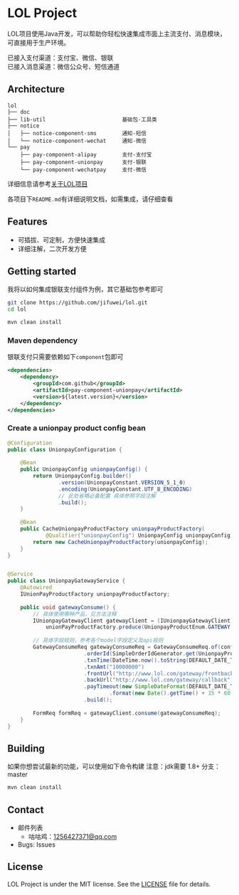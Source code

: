 # LOL Project
LOL项目使用Java开发，可以帮助你轻松快速集成市面上主流支付、消息模块，可直接用于生产环境。

已接入支付渠道：支付宝、微信、银联  
已接入消息渠道：微信公众号、短信通道

## Architecture
```
lol
├── doc
├── lib-util                        基础包-工具类
├── notice                          
│   ├── notice-component-sms        通知-短信
│   └── notice-component-wechat     通知-微信
└── pay
    ├── pay-component-alipay        支付-支付宝
    ├── pay-component-unionpay      支付-银联
    └── pay-component-wechatpay     支付-微信
```
详细信息请参考[关于LOL项目](./doc/关于LOL项目规范.md)

各项目下`README.md`有详细说明文档，如需集成，请仔细查看

## Features
- 可插拔、可定制，方便快速集成
- 详细注解，二次开发方便

## Getting started
我将以如何集成银联支付组件为例，其它基础包参考即可
```bash
git clone https://github.com/jifuwei/lol.git
cd lol

mvn clean install
```

### Maven dependency
银联支付只需要依赖如下`component`包即可
```xml
<dependencies>
    <dependency>
        <groupId>com.github</groupId>
        <artifactId>pay-component-unionpay</artifactId>
        <version>${latest.version}</version>
    </dependency>
</dependencies>
```

### Create a unionpay product config bean
```java
@Configuration
public class UnionpayConfiguration {
    
    @Bean
    public UnionpayConfig unionpayConfig() {
        return UnionpayConfig.builder()
                .version(UnionpayConstant.VERSION_5_1_0)
                .encoding(UnionpayConstant.UTF_8_ENCODING)
                // 此处省略必备配置 具体参照字段注解
                .build();
    }
    
    @Bean
    public CacheUnionpayProductFactory unionpayProductFactory(
            @Qualifier("unionpayConfig") UnionpayConfig unionpayConfig) {
        return new CacheUnionpayProductFactory(unionpayConfig);
    }
}


@Service
public class UnionpayGatewayService {
    @Autowired
    IUnionPayProductFactory unionpayProductFactory;
    
    public void gatewayConsume() {
        // 具体使用哪种产品，见方法注释
        IUnionpayGatewayClient gatewayClient = (IUnionpayGatewayClient) 
            unionPayProductFactory.produce(UnionpayProductEnum.GATEWAY.name());
        
        // 具体字段规则，参考各个model字段定义及api规则
        GatewayConsumeReq gatewayConsumeReq = GatewayConsumeReq.of(config)
                        .orderId(SimpleOrderIdGenerator.get(UnionpayProductEnum.GATEWAY.name()))
                        .txnTime(DateTime.now().toString(DEFAULT_DATE_TIME_FORMAT))
                        .txnAmt("10000000")
                        .frontUrl("http://www.lol.com/gateway/frontback")
                        .backUrl("http://www.lol.com/gateway/callback")
                        .payTimeout(new SimpleDateFormat(DEFAULT_DATE_TIME_FORMAT)
                                .format(new Date().getTime() + 15 * 60 * 1000))
                        .build();
        
        FormReq formReq = gatewayClient.consume(gatewayConsumeReq);
    }
}
```

## Building
如果你想尝试最新的功能，可以使用如下命令构建
注意：jdk需要 1.8+
分支：master

```bash
mvn clean install
```

## Contact
- 邮件列表
    - 咕咕鸡：1256427371@qq.com
- Bugs: Issues

## License
LOL Project is under the MIT license. See the [LICENSE](./LICENSE) file for details.